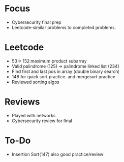 # Focus
- Cybersecurity final prep
- Leetcode-similar problems to completed problems.

# Leetcode 
- 53-> 152:maximum product subarray
- Valid palindrome (125) -> palindrome linked list (234)
- Find first and last pos in array (double binary search)
- 148 for quick sort practice. and mergesort practice
- Reviewed sorting algos

# Reviews
- Played with networks
- Cybersecurity review for final

# To-Do
- Insertion Sort(147) also good practice/review